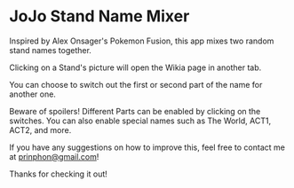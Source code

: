 # JoJo Stand Name Mixer

Inspired by Alex Onsager's Pokemon Fusion, this app mixes two random stand names together.

Clicking on a Stand's picture will open the Wikia page in another tab.

You can choose to switch out the first or second part of the name for another one.

Beware of spoilers! Different Parts can be enabled by clicking on the switches. You can also enable special names such as The World, ACT1, ACT2, and more.

If you have any suggestions on how to improve this, feel free to contact me at prinphon@gmail.com!

Thanks for checking it out!
